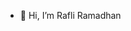 - 👋 Hi, I’m Rafli Ramadhan

<!---
ramcona/ramcona is a ✨ special ✨ repository because its `README.md` (this file) appears on your GitHub profile.
You can click the Preview link to take a look at your changes.
--->
